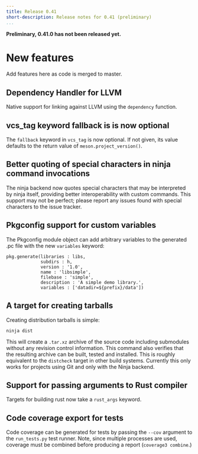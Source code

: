 ```yaml
---
title: Release 0.41
short-description: Release notes for 0.41 (preliminary)
...
```


**Preliminary, 0.41.0 has not been released yet.**

# New features

Add features here as code is merged to master.

## Dependency Handler for LLVM

Native support for linking against LLVM using the `dependency` function.

## vcs_tag keyword fallback is is now optional

The `fallback` keyword in `vcs_tag` is now optional. If not given, its value
defaults to the return value of `meson.project_version()`.

## Better quoting of special characters in ninja command invocations

The ninja backend now quotes special characters that may be interpreted by
ninja itself, providing better interoperability with custom commands. This
support may not be perfect; please report any issues found with special
characters to the issue tracker.

## Pkgconfig support for custom variables

The Pkgconfig module object can add arbitrary variables to the generated .pc
file with the new `variables` keyword:
```meson
pkg.generate(libraries : libs,
             subdirs : h,
             version : '1.0',
             name : 'libsimple',
             filebase : 'simple',
             description : 'A simple demo library.',
             variables : ['datadir=${prefix}/data'])
```

## A target for creating tarballs

Creating distribution tarballs is simple:

    ninja dist

This will create a `.tar.xz` archive of the source code including
submodules without any revision control information. This command also
verifies that the resulting archive can be built, tested and
installed. This is roughly equivalent to the `distcheck` target in
other build systems. Currently this only works for projects using Git
and only with the Ninja backend.

## Support for passing arguments to Rust compiler

Targets for building rust now take a `rust_args` keyword.

## Code coverage export for tests

Code coverage can be generated for tests by passing the `--cov` argument to
the `run_tests.py` test runner. Note, since multiple processes are used,
coverage must be combined before producing a report (`coverage3 combine`.)
